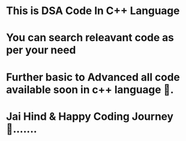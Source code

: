 # This is DSA Code In C++ Language 
# You can search releavant code as per your need
# Further basic to Advanced all code available soon in c++ language 🙏.
# Jai Hind & Happy Coding Journey 🙏.......